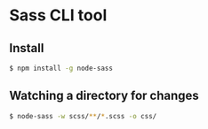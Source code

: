 # Sass CLI tool
## Install
```sh
$ npm install -g node-sass
```

## Watching a directory for changes
```sh
$ node-sass -w scss/**/*.scss -o css/
```
